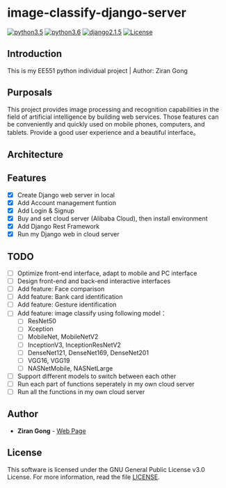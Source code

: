 # image-classify-django-server

[![python3.5](https://img.shields.io/badge/python-3.5-blue.svg)]()
[![python3.6](https://img.shields.io/badge/python-3.6-brightgreen.svg)]()
[![django2.1.5](https://img.shields.io/badge/django-2.1.5-orange.svg)]()
[![License](https://img.shields.io/badge/license-GPL--3.0-green.svg)](https://github.com/nature1995/image-classify-django-server/blob/master/LICENSE)

## Introduction
This is my EE551 python individual project | Author: Ziran Gong

## Purposals
This project provides image processing and recognition capabilities in the field of artificial intelligence by building web services. Those features can be conveniently and quickly used on mobile phones, computers, and tablets. Provide a good user experience and a beautiful interface。

## Architecture

## Features
- [x] Create Django web server in local
- [x] Add Account management funtion
- [x] Add Login & Signup
- [x] Buy and set cloud server (Alibaba Cloud), then install environment
- [x] Add Django Rest Framework
- [x] Run my Django web in cloud server

## TODO
- [ ] Optimize front-end interface, adapt to mobile and PC interface
- [ ] Design front-end and back-end interactive interfaces
- [ ] Add feature: Face comparison
- [ ] Add feature: Bank card identification
- [ ] Add feature: Gesture identification
- [ ] Add feature: image classify using following model：
  - [ ] ResNet50
  - [ ] Xception  
  - [ ] MobileNet, MobileNetV2  
  - [ ] InceptionV3, InceptionResNetV2
  - [ ] DenseNet121, DenseNet169, DenseNet201
  - [ ] VGG16, VGG19
  - [ ] NASNetMobile, NASNetLarge
- [ ] Support different models to switch between each other
- [ ] Run each part of functions seperately in my own cloud server 
- [ ] Run all the functions in my own cloud server
## Author

* **Ziran Gong** - [Web Page](http://ranxiaolang.com)

## License
This software is licensed under the GNU General Public License v3.0 License. For more information, read the file [LICENSE](https://github.com/nature1995/image-classify-django-server/blob/master/LICENSE).
